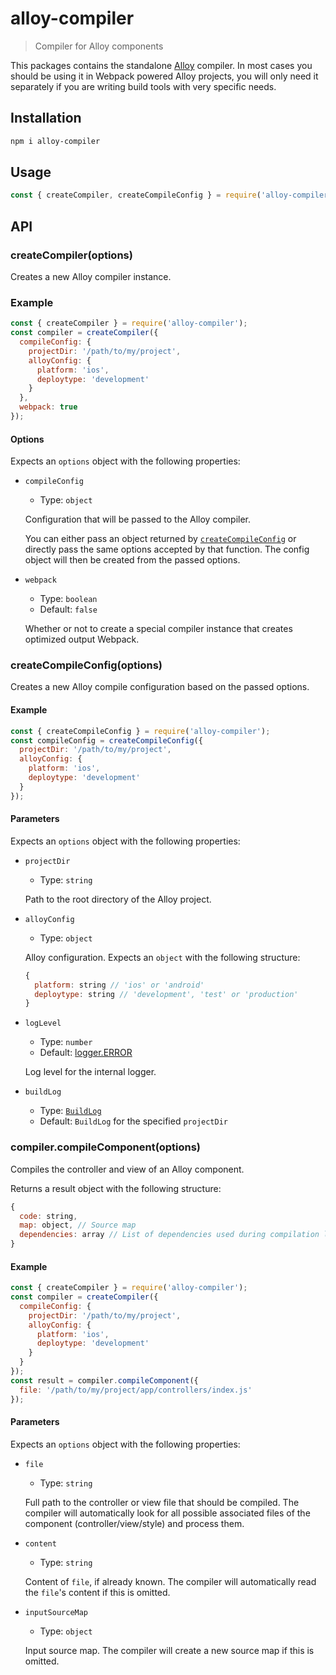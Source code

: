 # alloy-compiler

> Compiler for Alloy components

This packages contains the standalone [Alloy](https://github.com/appcelerator/alloy) compiler. In most cases you should be using it in Webpack powered Alloy projects, you will only need it separately if you are writing build tools with very specific needs.

## Installation

```bash
npm i alloy-compiler
```

## Usage

```js
const { createCompiler, createCompileConfig } = require('alloy-compiler');
```

## API

### createCompiler(options)

Creates a new Alloy compiler instance.

### Example

```js
const { createCompiler } = require('alloy-compiler');
const compiler = createCompiler({
  compileConfig: {
    projectDir: '/path/to/my/project',
    alloyConfig: {
      platform: 'ios',
      deploytype: 'development'
    }
  },
  webpack: true
});
```

#### Options

Expects an `options` object with the following properties:

- `compileConfig`
  - Type: `object`

  Configuration that will be passed to the Alloy compiler.

  You can either pass an object returned by [`createCompileConfig`](#createCompileConfig) or directly pass the same options accepted by that function. The config object will then be created from the passed options.

- `webpack`
  - Type: `boolean`
  - Default: `false`

  Whether or not to create a special compiler instance that creates optimized output Webpack.

### createCompileConfig(options)

Creates a new Alloy compile configuration based on the passed options.

#### Example

```js
const { createCompileConfig } = require('alloy-compiler');
const compileConfig = createCompileConfig({
  projectDir: '/path/to/my/project',
  alloyConfig: {
    platform: 'ios',
    deploytype: 'development'
  }
});
```

#### Parameters

Expects an `options` object with the following properties:

- `projectDir`
  - Type: `string`

  Path to the root directory of the Alloy project.

- `alloyConfig`
  - Type: `object`

  Alloy configuration. Expects an `object` with the following structure:

    ```js
    {
      platform: string // 'ios' or 'android'
      deploytype: string // 'development', 'test' or 'production'
    }
    ```

- `logLevel`
  - Type: `number`
  - Default: [logger.ERROR](../alloy-utils/lib/logger.js#L8)

  Log level for the internal logger.

- `buildLog`
  - Type: [`BuildLog`](./lib/build-log.js)
  - Default: `BuildLog` for the specified `projectDir`

### compiler.compileComponent(options)

Compiles the controller and view of an Alloy component.

Returns a result object with the following structure:

```js
{
  code: string,
  map: object, // Source map
  dependencies: array // List of dependencies used during compilation like view and style file
}
```

#### Example

```js
const { createCompiler } = require('alloy-compiler');
const compiler = createCompiler({
  compileConfig: {
    projectDir: '/path/to/my/project',
    alloyConfig: {
      platform: 'ios',
      deploytype: 'development'
    }
  }
});
const result = compiler.compileComponent({
  file: '/path/to/my/project/app/controllers/index.js'
});
```

#### Parameters

Expects an `options` object with the following properties:

- `file`
  - Type: `string`

  Full path to the controller or view file that should be compiled. The compiler will automatically look for all possible associated files of the component (controller/view/style) and process them.

- `content`
  - Type: `string`

  Content of `file`, if already known. The compiler will automatically read the `file`'s content if this is omitted.

- `inputSourceMap`
  - Type: `object`

  Input source map. The compiler will create a new source map if this is omitted.
